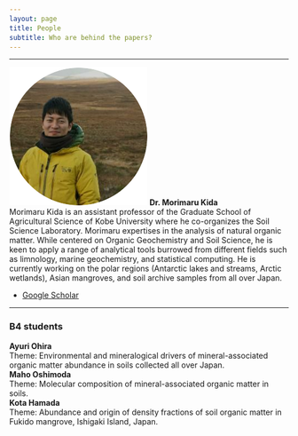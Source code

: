 ```yaml
---
layout: page
title: People
subtitle: Who are behind the papers? 
---
```

***
![Kida](/assets/img/Prof_250.png)    **Dr. Morimaru Kida**  
Morimaru Kida is an assistant professor of the Graduate School of Agricultural Science of Kobe University where he co-organizes the Soil Science Laboratory. Morimaru expertises in the analysis of natural organic matter.
While centered on Organic Geochemistry and Soil Science, he is keen to apply a range of analytical tools burrowed from different fields such as limnology, marine geochemistry, and statistical computing.
He is currently working on the polar regions (Antarctic lakes and streams, Arctic wetlands), Asian mangroves, and soil archive samples from all over Japan.  
* [Google Scholar](https://scholar.google.com/citations?user=lG3N_EgAAAAJ&hl=en)

***
### B4 students
**Ayuri Ohira**  
Theme: Environmental and mineralogical drivers of mineral-associated organic matter abundance in soils collected all over Japan.  
**Maho Oshimoda**  
Theme: Molecular composition of mineral-associated organic matter in soils.  
**Kota Hamada**  
Theme: Abundance and origin of density fractions of soil organic matter in Fukido mangrove, Ishigaki Island, Japan.  
